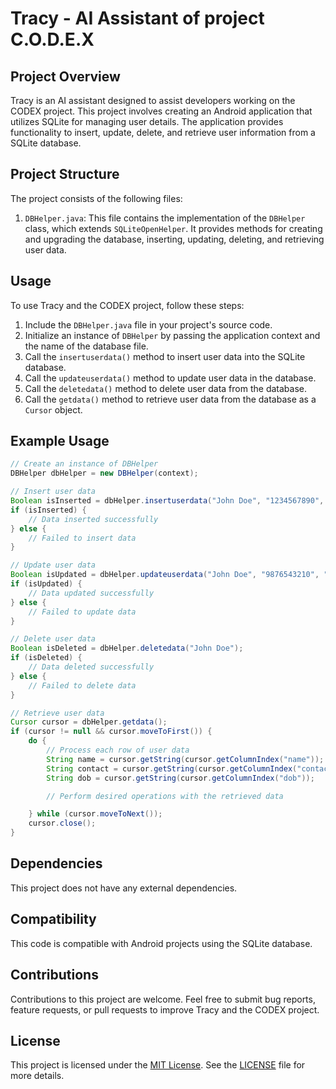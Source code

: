 # Tracy - AI Assistant of project C.O.D.E.X

## Project Overview
Tracy is an AI assistant designed to assist developers working on the CODEX project. This project involves creating an Android application that utilizes SQLite for managing user details. The application provides functionality to insert, update, delete, and retrieve user information from a SQLite database.


## Project Structure
The project consists of the following files:

1. `DBHelper.java`: This file contains the implementation of the `DBHelper` class, which extends `SQLiteOpenHelper`. It provides methods for creating and upgrading the database, inserting, updating, deleting, and retrieving user data.

## Usage
To use Tracy and the CODEX project, follow these steps:

1. Include the `DBHelper.java` file in your project's source code.
2. Initialize an instance of `DBHelper` by passing the application context and the name of the database file.
3. Call the `insertuserdata()` method to insert user data into the SQLite database.
4. Call the `updateuserdata()` method to update user data in the database.
5. Call the `deletedata()` method to delete user data from the database.
6. Call the `getdata()` method to retrieve user data from the database as a `Cursor` object.

## Example Usage
```java
// Create an instance of DBHelper
DBHelper dbHelper = new DBHelper(context);

// Insert user data
Boolean isInserted = dbHelper.insertuserdata("John Doe", "1234567890", "1990-01-01");
if (isInserted) {
    // Data inserted successfully
} else {
    // Failed to insert data
}

// Update user data
Boolean isUpdated = dbHelper.updateuserdata("John Doe", "9876543210", "1990-01-01");
if (isUpdated) {
    // Data updated successfully
} else {
    // Failed to update data
}

// Delete user data
Boolean isDeleted = dbHelper.deletedata("John Doe");
if (isDeleted) {
    // Data deleted successfully
} else {
    // Failed to delete data
}

// Retrieve user data
Cursor cursor = dbHelper.getdata();
if (cursor != null && cursor.moveToFirst()) {
    do {
        // Process each row of user data
        String name = cursor.getString(cursor.getColumnIndex("name"));
        String contact = cursor.getString(cursor.getColumnIndex("contact"));
        String dob = cursor.getString(cursor.getColumnIndex("dob"));

        // Perform desired operations with the retrieved data

    } while (cursor.moveToNext());
    cursor.close();
}
```

## Dependencies
This project does not have any external dependencies.

## Compatibility
This code is compatible with Android projects using the SQLite database.

## Contributions
Contributions to this project are welcome. Feel free to submit bug reports, feature requests, or pull requests to improve Tracy and the CODEX project.

## License
This project is licensed under the [MIT License](https://opensource.org/licenses/MIT). See the [LICENSE](LICENSE) file for more details.

